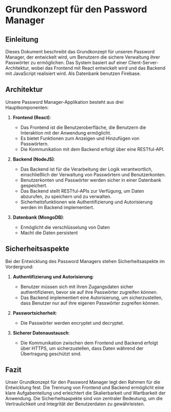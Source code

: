 # Grundkonzept für den Password Manager

## Einleitung

Dieses Dokument beschreibt das Grundkonzept für unseren Password Manager, der entwickelt wird, um Benutzern die sichere Verwaltung ihrer Passwörter zu ermöglichen. Das System basiert auf einer Client-Server-Architektur, wobei das Frontend mit React entwickelt wird und das Backend mit JavaScript realisiert wird. Als Datenbank benutzen Firebase.

## Architektur

Unsere Password Manager-Applikation besteht aus drei Hauptkomponenten:

1. **Frontend (React)**:
   - Das Frontend ist die Benutzeroberfläche, die Benutzern die Interaktion mit der Anwendung ermöglicht.
   - Es bietet Funktionen zum Anzeigen und Hinzufügen von Passwörtern.
   - Die Kommunikation mit dem Backend erfolgt über eine RESTful-API.

2. **Backend (NodeJS)**:
   - Das Backend ist für die Verarbeitung der Logik verantwortlich, einschließlich der Verwaltung von Passwörtern und Benutzerkonten.
   - Benutzerkonten und Passwörter werden sicher in einer Datenbank gespeichert.
   - Das Backend stellt RESTful-APIs zur Verfügung, um Daten abzurufen, zu speichern und zu verwalten.
   - Sicherheitsfunktionen wie Authentifizierung und Autorisierung werden im Backend implementiert.

3. **Datenbank (MongoDB)**:
   - Ermöglicht die verschlüsselung von Daten
   - Macht die Daten persistent

   

## Sicherheitsaspekte

Bei der Entwicklung des Password Managers stehen Sicherheitsaspekte im Vordergrund:

1. **Authentifizierung und Autorisierung**:
   - Benutzer müssen sich mit ihren Zugangsdaten sicher authentifizieren, bevor sie auf ihre Passwörter zugreifen können.
   - Das Backend implementiert eine Autorisierung, um sicherzustellen, dass Benutzer nur auf ihre eigenen Passwörter zugreifen können.

2. **Passwortsicherheit**:
   - Die Passwörter werden encryptet und decryptet.

3. **Sicherer Datenaustausch**:
   - Die Kommunikation zwischen dem Frontend und Backend erfolgt über HTTPS, um sicherzustellen, dass Daten während der Übertragung geschützt sind.

## Fazit

Unser Grundkonzept für den Password Manager legt den Rahmen für die Entwicklung fest. Die Trennung von Frontend und Backend ermöglicht eine klare Aufgabenteilung und erleichtert die Skalierbarkeit und Wartbarkeit der Anwendung. Die Sicherheitsaspekte sind von zentraler Bedeutung, um die Vertraulichkeit und Integrität der Benutzerdaten zu gewährleisten.
